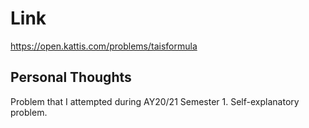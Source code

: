 # Link

https://open.kattis.com/problems/taisformula

## Personal Thoughts

Problem that I attempted during AY20/21 Semester 1. Self-explanatory problem.

